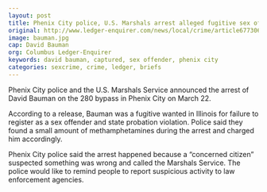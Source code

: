 ```yaml
---
layout: post
title: Phenix City police, U.S. Marshals arrest alleged fugitive sex offender
original: http://www.ledger-enquirer.com/news/local/crime/article67730632.html
image: bauman.jpg
cap: David Bauman
org: Columbus Ledger-Enquirer
keywords: david bauman, captured, sex offender, phenix city
categories: sexcrime, crime, ledger, briefs
---
```


Phenix City police and the U.S. Marshals Service announced the arrest of David Bauman on the 280 bypass in Phenix City on March 22.

<!--break-->

According to a release, Bauman was a fugitive wanted in Illinois for failure to register as a sex offender and state probation violation. Police said they found a small amount of methamphetamines during the arrest and charged him accordingly.

Phenix City police said the arrest happened because a “concerned citizen” suspected something was wrong and called the Marshals Service. The police would like to remind people to report suspicious activity to law enforcement agencies.